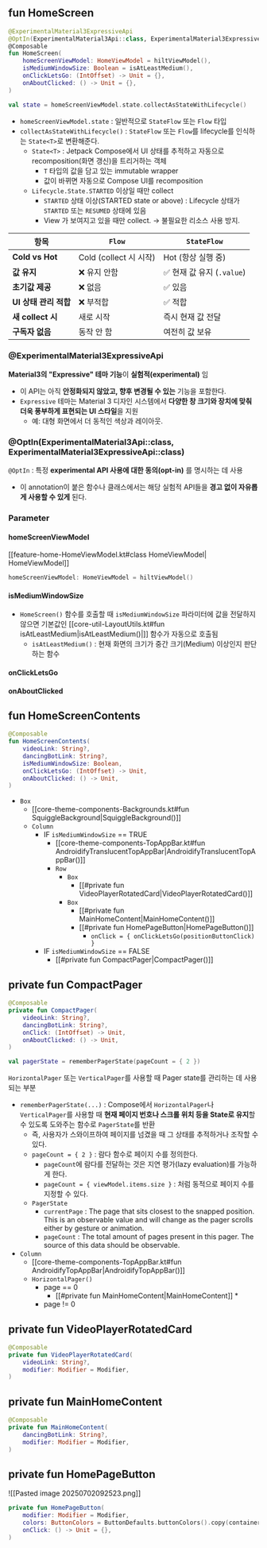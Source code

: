 
## fun HomeScreen


```kotlin
@ExperimentalMaterial3ExpressiveApi  
@OptIn(ExperimentalMaterial3Api::class, ExperimentalMaterial3ExpressiveApi::class)  
@Composable  
fun HomeScreen(  
    homeScreenViewModel: HomeViewModel = hiltViewModel(),  
    isMediumWindowSize: Boolean = isAtLeastMedium(),  
    onClickLetsGo: (IntOffset) -> Unit = {},  
    onAboutClicked: () -> Unit = {},  
)
```

```kotlin
val state = homeScreenViewModel.state.collectAsStateWithLifecycle()
```
* `homeScreenViewModel.state` : 일반적으로 `StateFlow` 또는 `Flow` 타입
* `collectAsStateWithLifecycle()` : `StateFlow` 또는 `Flow`를 lifecycle를 인식하는 `State<T>`로 변환해준다.
	* `State<T>` : Jetpack Compose에서 UI 상태를 추적하고 자동으로 recomposition(화면 갱신)을 트리거하는 객체
		* `T` 타입의 값을 담고 있는 immutable wrapper
		* 값이 바뀌면 자동으로 Compose UI를 recomposition
	* `Lifecycle.State.STARTED` 이상일 때만 collect
		* `STARTED` 상태 이상(STARTED state or above) : Lifecycle 상태가 `STARTED` 또는 `RESUMED` 상태에 있음
		* View 가 보여지고 있을 때만 collect. -> 불필요한 리소스 사용 방지.

| 항목              | `Flow`              | `StateFlow`          |
| --------------- | ------------------- | -------------------- |
| **Cold vs Hot** | Cold (collect 시 시작) | Hot (항상 실행 중)        |
| **값 유지**        | ❌ 유지 안함             | ✅ 현재 값 유지 (`.value`) |
| **초기값 제공**      | ❌ 없음                | ✅ 있음                 |
| **UI 상태 관리 적합** | ❌ 부적합               | ✅ 적합                 |
| **새 collect 시** | 새로 시작               | 즉시 현재 값 전달           |
| **구독자 없음**      | 동작 안 함              | 여전히 값 보유             |
### @ExperimentalMaterial3ExpressiveApi

**Material3의 "Expressive" 테마 기능**이 **실험적(experimental)** 임
- 이 API는 아직 **안정화되지 않았고, 향후 변경될 수 있는** 기능을 포함한다.
- `Expressive` 테마는 Material 3 디자인 시스템에서 **다양한 창 크기와 장치에 맞춰 더욱 풍부하게 표현되는 UI 스타일**을 지원
	- 예: 대형 화면에서 더 동적인 색상과 레이아웃.

### @OptIn(ExperimentalMaterial3Api::class, ExperimentalMaterial3ExpressiveApi::class)

`@OptIn` : 특정 **experimental API 사용에 대한 동의(opt-in)** 를 명시하는 데 사용
* 이 annotation이 붙은 함수나 클래스에서는 해당 실험적 API들을 **경고 없이 자유롭게 사용할 수 있게** 된다.

### Parameter
#### homeScreenViewModel
[[feature-home-HomeViewModel.kt#class HomeViewModel| HomeViewModel]]
```kotlin
homeScreenViewModel: HomeViewModel = hiltViewModel()
```
#### isMediumWindowSize

* `HomeScreen()` 함수를 호출할 때 `isMediumWindowSize` 파라미터에 값을 전달하지 않으면 기본값인 [[core-util-LayoutUtils.kt#fun isAtLeastMedium|isAtLeastMedium()|]] 함수가 자동으로 호출됨
	* `isAtLeastMedium()` : 현재 화면의 크기가 중간 크기(Medium) 이상인지 판단하는 함수

#### onClickLetsGo

#### onAboutClicked





## fun HomeScreenContents

```kotlin
@Composable  
fun HomeScreenContents(  
    videoLink: String?,  
    dancingBotLink: String?,  
    isMediumWindowSize: Boolean,  
    onClickLetsGo: (IntOffset) -> Unit,  
    onAboutClicked: () -> Unit,  
)
```

* `Box`
	* [[core-theme-components-Backgrounds.kt#fun SquiggleBackground|SquiggleBackground()]]
	* `Column`
		* IF `isMediumWindowSize` == TRUE
			* [[core-theme-components-TopAppBar.kt#fun AndroidifyTranslucentTopAppBar|AndroidifyTranslucentTopAppBar()]]
			* `Row`
				* `Box`
					* [[#private fun VideoPlayerRotatedCard|VideoPlayerRotatedCard()]]
				* `Box`
					* [[#private fun MainHomeContent|MainHomeContent()]]
					* [[#private fun HomePageButton|HomePageButton()]]
						* `onClick = { onClickLetsGo(positionButtonClick) }`
		* IF `isMediumWindowSize` == FALSE
			* [[#private fun CompactPager|CompactPager()]]
## private fun CompactPager

```kotlin
@Composable  
private fun CompactPager(  
    videoLink: String?,  
    dancingBotLink: String?,  
    onClick: (IntOffset) -> Unit,  
    onAboutClicked: () -> Unit,  
)
```
```kotlin
val pagerState = rememberPagerState(pageCount = { 2 })
```
`HorizontalPager` 또는 `VerticalPager`를 사용할 때 Pager state를 관리하는 데 사용되는 부분
* `rememberPagerState(...)` : Compose에서 `HorizontalPager`나 `VerticalPager`를 사용할 때 **현재 페이지 번호나 스크롤 위치 등을 State로 유지**할 수 있도록 도와주는 함수로 `PagerState`를 반환
	* 즉, 사용자가 스와이프하여 페이지를 넘겼을 때 그 상태를 추적하거나 조작할 수 있다.
	* `pageCount = { 2 }` : 람다 함수로 페이지 수를 정의한다.
		* `pageCount`에 람다를 전달하는 것은 지연 평가(lazy evaluation)를 가능하게 한다.
		* `pageCount = { viewModel.items.size }` : 처럼 동적으로 페이지 수를 지정할 수 있다.
	* `PagerState`
		* `currentPage` : The page that sits closest to the snapped position. This is an observable value and will change as the pager scrolls either by gesture or animation.
		* `pageCount` : The total amount of pages present in this pager. The source of this data should be observable.
* `Column`
	* [[core-theme-components-TopAppBar.kt#fun AndroidifyTopAppBar|AndroidifyTopAppBar()]]
	* `HorizontalPager()`
		* page == 0
			* [[#private fun MainHomeContent|MainHomeContent]]
				* 
		* page != 0
## private fun VideoPlayerRotatedCard

```kotlin
@Composable  
private fun VideoPlayerRotatedCard(  
    videoLink: String?,  
    modifier: Modifier = Modifier,  
)
```

## private fun MainHomeContent

```kotlin
@Composable  
private fun MainHomeContent(  
    dancingBotLink: String?,  
    modifier: Modifier = Modifier,  
)
```


## private fun HomePageButton
![[Pasted image 20250702092523.png]]

```kotlin
private fun HomePageButton(  
    modifier: Modifier = Modifier,  
    colors: ButtonColors = ButtonDefaults.buttonColors().copy(containerColor = Blue),  
    onClick: () -> Unit = {},  
)
```
